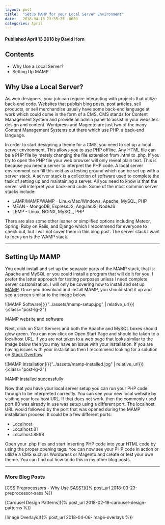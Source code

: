 ```yaml
---
layout: post
title:  "Setup MAMP for your Local Server Environment"
date:   2018-04-13 23:35:25 -0600
categories: April
---
```



#### Published April 13 2018 by David Horn


## Contents
* Why Use a Local Server?
* Setting Up MAMP



## Why Use a Local Server?
As web designers, your job can require interacting with projects that utilize back-end code. Websites that publish blog posts, post articles, sell products, or sell merchandise usually have some back-end language at work which could come in the form of a CMS. CMS stands for Content Management System and provide an admin panel to assist in your website’s design and content. Wordpress and Magento are just two of the many Content Management Systems out there which use PHP, a back-end language.

In order to start designing a theme for a CMS, you need to set up a local server environment. This allows you to use PHP offline. Any HTML file can be a PHP file by merely changing the file extension from .html to .php. If you try to open the PHP file your web browser will only reveal plain text. This is because you need a server to interpret the PHP code. A local server environment can fill this void as a testing ground which can be set up with a server stack. A server stack is a collection of software used to complete the task of setting up and maintaining a server. All you need to know is that the server will interpret your back-end code. Some of the most common server stacks include:

* LAMP/MAMP/WAMP - Linux/Mac/Windows, Apache, MySQL, PHP
* MEAN - MongoDB, ExpressJS, AngularJS, NodeJS
* LEMP - Linux, NGINX, MySQL, PHP

There are also some other leaner or simplified options including Meteor, Spring, Ruby on Rails, and Django which I recommend for everyone to check out, but I will not cover them in this blog post. The server stack I want to focus on is the WAMP stack. 



****

## Setting Up MAMP
You could install and set up the separate parts of the MAMP stack, that is: Apache and MySQL or you could install a program that will do it for you. I prefer the latter approach for testing purposes unless I need complete server customization. I will only be covering how to install and set up [MAMP](https://www.mamp.info/en/downloads/). Once you download and install MAMP, you should start it up and see a screen similar to the image below.

![MAMP Software]({{"../assets/mamp-setup.jpg" | relative_url}}){:class="post-lg-2"}
<div class="text-center blog-caption">
MAMP website and software
</div>

Next, click on Start Servers and both the Apache and MySQL boxes should glow green. You can now click on Open Start Page and should be taken to a localhost URL. If you are not taken to a web page that looks similar to the image below then you may have an issue with your installation. If you are having issues with your installation then I recommend looking for a solution on [Stack Overflow](https://stackoverflow.com/questions/31307482/mamp-issues-server-not-found).

![MAMP Installation]({{"../assets/mamp-installed.jpg" | relative_url}}){:class="post-lg-2"}
<div class="text-center blog-caption">
MAMP installed successfully
</div>

Now that you have your local server setup you can run your PHP code through to be interpreted correctly. You can see your new local website by visiting your localhost URL. If that does not work, then the commonly used port 80 was already in use was setup using a different port. The localhost URL would followed by the port that was opened during the MAMP installation process. It could be a few different ports:

* Localhost
* Localhost:81
* Localhost:8888

Open your .php files and start inserting PHP code into your HTML code by using the proper opening <? php and closing ?> tags. You can now see your PHP code in action or utilize a CMS such as Wordpress or Magento and create or test your own theme. You can find out how to do this in my other blog posts.

****

### More Blog Posts
[CSS Preprocessors - Why Use SASS?]({% post_url 2018-03-23-preprocessor-sass %})

[Carousel Design Patterns]({% post_url 2018-02-19-carousel-design-patterns %})

[Image Overlays]({% post_url 2018-04-06-image-overlays %})
